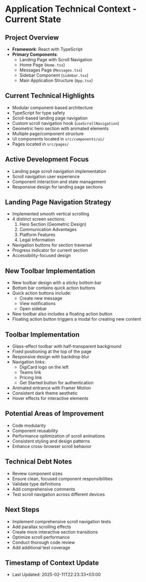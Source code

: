 # Application Technical Context - Current State

## Project Overview
- **Framework**: React with TypeScript
- **Primary Components**: 
  - Landing Page with Scroll Navigation
  - Home Page (`Home.tsx`)
  - Messages Page (`Messages.tsx`)
  - Sidebar Component (`sidebar.tsx`)
  - Main Application Structure (`App.tsx`)

## Current Technical Highlights
- Modular component-based architecture
- TypeScript for type safety
- Scroll-based landing page navigation
- Custom scroll navigation hook (`useScrollNavigation`)
- Geometric hero section with animated elements
- Multiple page/component structure
- UI components located in `src/components/ui/`
- Pages located in `src/pages/`

## Active Development Focus
- Landing page scroll navigation implementation
- Scroll navigation user experience
- Component interaction and state management
- Responsive design for landing page sections

## Landing Page Navigation Strategy
- Implemented smooth vertical scrolling
- 4 distinct screen sections:
  1. Hero Section (Geometric Design)
  2. Communication Advantages
  3. Platform Features
  4. Legal Information
- Navigation buttons for section traversal
- Progress indicator for current section
- Accessibility-focused design

## New Toolbar Implementation
- New toolbar design with a sticky bottom bar
- Bottom bar contains quick action buttons
- Quick action buttons include:
  - Create new message
  - View notifications
  - Open sidebar
- New toolbar also includes a floating action button
- Floating action button triggers a modal for creating new content

## Toolbar Implementation
- Glass-effect toolbar with half-transparent background
- Fixed positioning at the top of the page
- Responsive design with backdrop blur
- Navigation links:
  - DigiCard logo on the left
  - Teams link
  - Pricing link
  - Get Started button for authentication
- Animated entrance with Framer Motion
- Consistent dark theme aesthetic
- Hover effects for interactive elements

## Potential Areas of Improvement
- Code modularity
- Component reusability
- Performance optimization of scroll animations
- Consistent styling and design patterns
- Enhance cross-browser scroll behavior

## Technical Debt Notes
- Review component sizes
- Ensure clean, focused component responsibilities
- Validate type definitions
- Add comprehensive comments
- Test scroll navigation across different devices

## Next Steps
- Implement comprehensive scroll navigation tests
- Add parallax scrolling effects
- Create more interactive section transitions
- Optimize scroll performance
- Conduct thorough code review
- Add additional test coverage

## Timestamp of Context Update
- Last Updated: 2025-02-11T22:23:33+03:00
